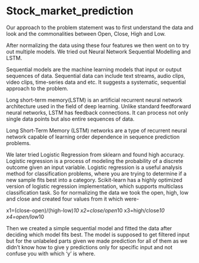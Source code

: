 # Stock_market_prediction
Our approach to the problem statement was to first understand the data and look and the commonalities between Open, Close, High and Low. 

After normalizing the data using these four features we then went on to try out multiple models. We tried out Neural Network Sequential Modelling and LSTM.  

Sequential models are the machine learning models that input or output sequences of data. Sequential data can include text streams, audio clips, video clips, time-series data and etc.
It suggests a systematic, sequential approach to the problem.

Long short-term memory(LSTM) is an artificial recurrent neural network architecture used in the field of deep learning. Unlike standard feedforward neural networks, LSTM has feedback connections. It can process not only single data points but also entire sequences of data.

Long Short-Term Memory (LSTM) networks are a type of recurrent neural network capable of learning order dependence in sequence prediction problems.

We later tried Logistic Regression from sklearn and found high accuracy. 
Logistic regression is a process of modeling the probability of a discrete outcome given an input variable. Logistic regression is a useful analysis method for classification problems, where you are trying to determine if a new sample fits best into a category.
Scikit-learn has a highly optimized version of logistic regression implementation, which supports multiclass classification task.
So for normalizing the data we took the open, high, low and close and created four values from it which were-

 x1=(close-open)/(high-low)*10
 x2=close/open*10
 x3=high/close*10
 x4=open/low*10
 
Then we created a simple sequential model and fitted the data after deciding which model fits best.
The model is supposed to get filtered input but for the unlabeled parts given we made prediction for all of them as we didn’t know how to give y predictions only for specific input and not confuse you with which ‘y’ is where.


